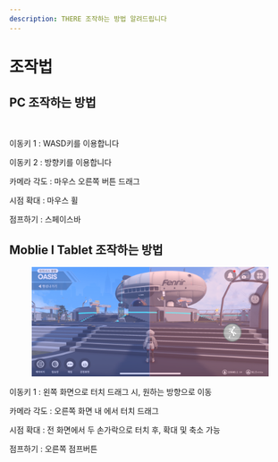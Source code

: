 ```yaml
---
description: THERE 조작하는 방법 알려드립니다
---
```


# 조작법

## PC 조작하는 방법

<figure><img src="../.gitbook/assets/스크린샷 2023-11-10 오전 11.59.29.png" alt=""><figcaption></figcaption></figure>

이동키 1 : WASD키를 이용합니다&#x20;

이동키 2 : 방향키를 이용합니다&#x20;

카메라 각도 : 마우스 오른쪽 버튼 드래그

시점 확대 : 마우스 휠&#x20;

점프하기 : 스페이스바

## Moblie l Tablet 조작하는 방법&#x20;

<figure><img src="../.gitbook/assets/IMG_1190.PNG" alt=""><figcaption></figcaption></figure>

이동키 1 : 왼쪽 화면으로 터치 드래그 시, 원하는 방향으로 이동

카메라 각도 : 오른쪽 화면 내 에서 터치 드래그

시점 확대 : 전 화면에서 두 손가락으로 터치 후, 확대 및 축소 가능

점프하기 : 오른쪽 점프버튼

